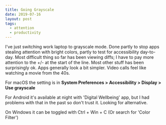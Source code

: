 ```yaml
---
title: Going Grayscale
date: 2019-07-16
layout: post
tags:
  - attention
  - productivity
---
```


I've just switching work laptop to grayscale mode. Done partly to stop apps stealing attention with bright colors, partly to test for accessibility day-to-day. Most difficult thing so far has been viewing diffs; I have to pay more attention to the +/- at the start of the line. Most other stuff has been surprisingly ok. Apps generally look a bit simpler. Video calls feel like watching a movie from the 40s.

For macOS the setting is in **System Preferences > Accessibility > Display > Use grayscale**

For Android it's available at night with 'Digital Wellbeing' app, but I had problems with that in the past so don't trust it. Looking for alternative.

On Windows it can be toggled with Ctrl + Win + C (Or search for 'Color Filter')
